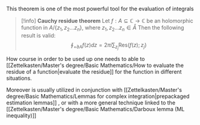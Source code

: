 This theorem is one of the most powerful tool for the evaluation of integrals

>[!info] **Cauchy residue theorem**
>Let $f:A\subseteq\mathbb{C}\to\mathbb{C}$ be an holomorphic function in $A/\{z_1,z_2 \dots z_n\}$, where $z_1,z_2 \dots z_n \in \mathring{A}$
>Then the following result is valid:
>$$ \oint_{+\partial A} f(z)dz = 2 \pi i \sum_{z_j} \text{Res}(f(z);z_j) $$

How course in order to be used up one needs to able to [[Zettelkasten/Master's degree/Basic Mathematics/How to evaluate the residue of a function|evaluate the residue]] for the function in different situations.

Moreover is usually utilized in conjunction with [[Zettelkasten/Master's degree/Basic Mathematics/Lemmas for complex integration|prepackaged estimation lemmas]] , or with a more general technique linked to the [[Zettelkasten/Master's degree/Basic Mathematics/Darboux lemma (ML inequality)]]

